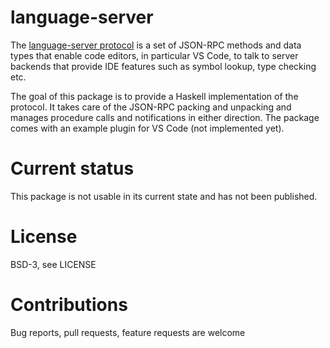 # language-server

The [language-server protocol](https://github.com/Microsoft/language-server-protocol/blob/master/protocol.md) is a set of JSON-RPC methods and data types that enable code editors, in particular VS Code, to talk to server backends that provide IDE features such as symbol lookup, type checking etc.

The goal of this package is to provide a Haskell implementation of the protocol. It takes care of the JSON-RPC packing and unpacking and manages procedure calls and notifications in either direction. The package comes with an example plugin for VS Code (not implemented yet).

# Current status

This package is not usable in its current state and has not been published.

# License

BSD-3, see LICENSE

# Contributions

Bug reports, pull requests, feature requests are welcome